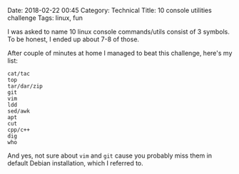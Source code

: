 Date: 2018-02-22 00:45
Category: Technical
Title: 10 console utilities challenge
Tags: linux, fun

I was asked to name 10 linux console commands/utils consist of 3 symbols. To be honest, I ended up about 7-8 of those.

After couple of minutes at home I managed to beat this challenge, here's my list:

```
cat/tac
top
tar/dar/zip
git
vim
ldd
sed/awk
apt
cut
cpp/c++
dig
who
```

And yes, not sure about `vim` and `git` cause you probably miss them in default Debian installation, which I referred to.
